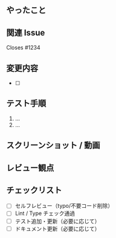 ## やったこと
<!-- これをマージすることで何が起きるか -->

## 関連 Issue
<!-- 自動クローズしたい場合は下記のように記載 -->
Closes #1234

## 変更内容
- [ ] <!-- コード/設定/スキーマ等，実装側の変更について説明する -->


## テスト手順
<!-- 前提条件や検証環境（OS/ブラウザ/バージョン等）があれば明記 (なければなし) -->
1. …
2. …


## スクリーンショット / 動画
<!-- UI 関連の場合 -->

## レビュー観点
<!-- 特に見てほしい点、迷った点 (なければなし) -->

## チェックリスト
- [ ] セルフレビュー（typo/不要コード削除）
- [ ] Lint / Type チェック通過
- [ ] テスト追加・更新（必要に応じて）
- [ ] ドキュメント更新（必要に応じて）
